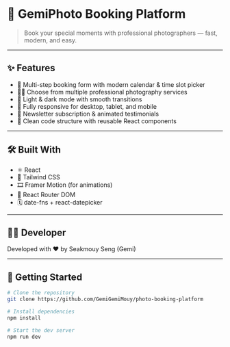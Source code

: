 # 📸 GemiPhoto Booking Platform

> Book your special moments with professional photographers — fast, modern, and easy.

---

## ✨ Features

- 📅 Multi-step booking form with modern calendar & time slot picker  
- 🧑‍💼 Choose from multiple professional photography services  
- 🌙 Light & dark mode with smooth transitions  
- 🔄 Fully responsive for desktop, tablet, and mobile  
- 💌 Newsletter subscription & animated testimonials  
- 🧠 Clean code structure with reusable React components

---

## 🛠️ Built With

- ⚛️ React 
- 🎨 Tailwind CSS
- 🎞️ Framer Motion (for animations)
- 📍 React Router DOM
- 🗓️ date-fns + react-datepicker

---
## 👨‍💻 Developer
Developed with ❤️ by Seakmouy Seng (Gemi)

---

## 🚀 Getting Started

```bash
# Clone the repository
git clone https://github.com/GemiGemiMouy/photo-booking-platform

# Install dependencies
npm install

# Start the dev server
npm run dev



